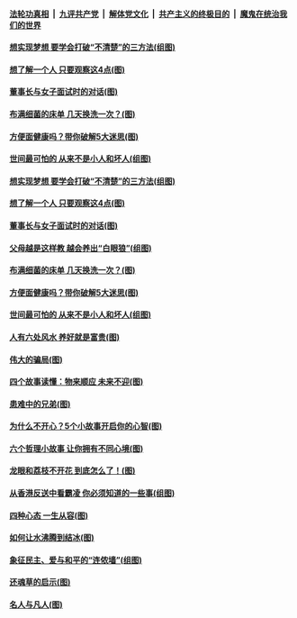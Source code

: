 ####  [法轮功真相](../../../../basic/blob/master/README.md?t=10020939) &nbsp;|&nbsp; [九评共产党](../../../../9ping.md/blob/master/README.md?t=10020939) &nbsp;|&nbsp; [解体党文化](../../../../jtdwh.md/blob/master/README.md?t=10020939)  &nbsp;|&nbsp; [共产主义的终极目的](../../../../gczydzjmd.md/blob/master/README.md?t=10020939) &nbsp;|&nbsp; [魔鬼在统治我们的世界](../../../../mgztzwmdsj.md/blob/master/README.md?t=10020939) 

#### [想实现梦想 要学会打破“不清楚”的三方法(组图)](../pages/p8/909181.md?t=10020939) 

#### [想了解一个人 只要观察这4点(图)](../pages/p8/909115.md?t=10020939) 

#### [董事长与女子面试时的对话(图)](../pages/p8/909096.md?t=10020939) 

#### [布满细菌的床单 几天换洗一次？(图)](../pages/p8/909106.md?t=10020939) 

#### [方便面健康吗？带你破解5大迷思(图)](../pages/p8/909001.md?t=10020939) 

#### [世间最可怕的 从来不是小人和坏人(组图)](../pages/p8/909014.md?t=10020939) 

#### [想实现梦想 要学会打破“不清楚”的三方法(组图)](../pages/p8/909181.md?t=10020939) 

#### [想了解一个人 只要观察这4点(图)](../pages/p8/909115.md?t=10020939) 

#### [董事长与女子面试时的对话(图)](../pages/p8/909096.md?t=10020939) 

#### [父母越是这样教 越会养出“白眼狼”(组图)](../pages/p8/908678.md?t=10020939) 

#### [布满细菌的床单 几天换洗一次？(图)](../pages/p8/909106.md?t=10020939) 

#### [方便面健康吗？带你破解5大迷思(图)](../pages/p8/909001.md?t=10020939) 

#### [世间最可怕的 从来不是小人和坏人(组图)](../pages/p8/909014.md?t=10020939) 

#### [人有六处风水 养好就是富贵(图)](../pages/p8/908596.md?t=10020939) 

#### [伟大的骗局(图)](../pages/p8/908629.md?t=10020939) 

#### [四个故事读懂：物来顺应 未来不迎(图)](../pages/p8/908590.md?t=10020939) 

#### [患难中的兄弟(图)](../pages/p8/908413.md?t=10020939) 

#### [为什么不开心？5个小故事开启你的心智(图)](../pages/p8/908877.md?t=10020939) 

#### [六个哲理小故事 让你拥有不同心境(图)](../pages/p8/908622.md?t=10020939) 

#### [龙眼和荔枝不开花 到底怎么了！(图)](../pages/p8/908888.md?t=10020939) 

#### [从香港反送中看霸凌 你必须知道的一些事(组图)](../pages/p8/908799.md?t=10020939) 

#### [四种心态 一生从容(图)](../pages/p8/908587.md?t=10020939) 

#### [如何让水沸腾到结冰(图)](../pages/p8/908405.md?t=10020939) 

#### [象征民主、爱与和平的“连侬墙”(组图)](../pages/p8/908723.md?t=10020939) 

#### [还魂草的启示(图)](../pages/p8/908402.md?t=10020939) 

#### [名人与凡人(图)](../pages/p8/908393.md?t=10020939) 

